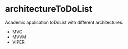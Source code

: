 # architectureToDoList
Academic application toDoList with different architectures:
* MVC
* MVVM
* VIPER
